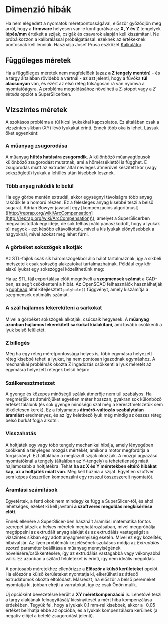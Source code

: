# Dimenzió hibák

Ha nem elégedett a nyomatok méretpontosságával, először győződjön meg arról, hogy a **firmware** helyesen van-e konfigurálva: az **X, Y és Z** tengelyek **lépés/mm** értékeit a szíjak, csigák és csavarok alapján kell kiszámítani. Ne próbálkozzon a kalibrálással próbálgatással: ezeknek az értékeknek pontosnak kell lenniük. Használja Josef Prusa eszközét [Kalkulátor](http://calculator.josefprusa.cz).

## Függőleges méretek

Ha a függőleges méretek nem megfelelőek \(azaz **a Z tengely mentén**\) - és a tárgy általában rövidebb a vártnál - az azt jelenti, hogy a fúvóka **túl alacsonyan** van, és ezért az első réteg túlságosan rá van nyomva a nyomtatóágyra. A probléma megoldásához növelheti a Z-stopot vagy a _Z eltolás_ opciót a SuperSlicerben.

## Vízszintes méretek

A szokásos probléma a túl kicsi lyukakkal kapcsolatos. Ez általában csak a vízszintes síkban \(XY\) lévő lyukakat érinti. Ennek több oka is lehet. Lássuk őket egyenként:

### A műanyag zsugorodása

A műanyag **hűtés hatására zsugorodik**. A különböző műanyagtípusok különböző zsugorodást mutatnak, ami a hőmérséklettől is függhet. E zsugorodás miatt az extruder által névleges átmérővel készített kör \(vagy sokszögletű\) lyukak a lehűlés után kisebbek lesznek.

### Több anyag rakódik le belül

Ha egy görbe mentén extrudál, akkor egységnyi távolságra több anyag rakódik le a homorú részen. Ez a felesleges anyag kisebbé teszi a belső sugarat. Adrian Bowyer javasolt egy \[kompenzációs algoritmust\] \([http://reprap.org/wiki/ArcCompensation](http://reprap.org/wiki/ArcCompensation)\), amelyet a SuperSlicerben megvalósítottak egy ideje, de sok felhasználó panaszkodott, hogy a lyukak túl nagyok - ezt később eltávolították, mivel a kis lyukak előnyösebbek a nagyoknál, mivel azokat meg lehet fúrni.

### A görbéket sokszögek alkotják

Az STL-fájlok csak sík háromszögekből álló hálót tartalmaznak, így a síkbeli metszeteik csak sokszög alakzatokat tartalmazhatnak. Például egy kör alakú lyukat egy sokszöggel közelíthetünk meg:

Ha az STL fájl exportálása előtt megnöveli a **szegmensek számát** a CAD-ben, az segít csökkenteni a hibát. Az OpenSCAD felhasználók használhatják a [nophead](http://hydraraptor.blogspot.it/2011/02/polyholes.html) által kifejlesztett `polyhole()` függvényt, amely kiszámítja a szegmensek optimális számát.

### A szál hajlamos lekerekíteni a sarkokat

Mivel a görbéket sokszögek alkotják, csúcsaik hegyesek. A **műanyag azonban hajlamos lekerekített sarkokat kialakítani**, ami tovább csökkenti a lyuk belső felületét.

### Z billegés

Még ha egy réteg méretpontossága helyes is, több egymásra helyezett réteg kisebbé teheti a lyukat, ha nem pontosan igazodnak egymáshoz. A mechanikai problémák okozta Z ingadozás csökkenti a lyuk méretét az egymásra helyezett rétegek belső héján:

### Szálkeresztmetszet

A gyenge és közepes minőségű szálak átmérője nem túl szabályos. Ha megmérjük az átmérőjüket egyetlen méter hosszan, gyakran sok különböző értéket találunk \(és sok gyenge minőségű szál még a keresztmetszetük sem tökéletesen kerek\). Ez a folyamatos **átmérő-változás** **szabálytalan áramlást** eredményez, és az így keletkező lyuk még mindig az összes réteg belső burkát fogja alkotni:

### Visszahatás

A holtjáték egy vagy több tengely mechanikai hibája, amely lényegében csökkenti a tényleges mozgás mértékét, amikor a motor megfordítja a forgásirányt. Ezt általában a meglazult szíjak okozzák. A mozgó ágyazású nyomtatóknál a tengely \(általában az Y-tengely\) a tehetetlenség miatt hajlamosabb a holtjátékra. Tehát **ha az X és Y méretekben eltérő hibákat kap, az a holtjáték miatt van**. Meg kell húznia a szíjat. Egyetlen szoftver sem képes ésszerűen kompenzálni egy rosszul összeszerelt nyomtatót.

### Áramlási számítások

Egyetértek, a fenti okok nem mindegyike függ a SuperSlicer-től, és ahol lehetséges, ezeket ki kell javítani **a szoftveres megoldás megkísérlése előtt**.

Ennek ellenére a SuperSlicer-ben használt áramlási matematika fontos szerepet játszik a helyes méretek meghatározásában, mivel megpróbálja megtippelni az extrudált anyag alakját és az extrudálás vastagságát a vízszintes síkban egy adott anyagmennyiség esetén. Mivel ez egy közelítés, hibával jár. Az ilyen problémák kezelésének szokásos módja az _Extrudálás szorzó_ paraméter beállítása a műanyag mennyiségének növelésére/csökkentésére, így az extrudálás vastagabbá vagy vékonyabbá válik. Ez azonban a szilárd felületeket is érinti, így nem ideális megoldás.

A pontosabb méretekhez ellenőrizze a **Először a külső kerületeket** opciót. Ha először a külső kerületeket nyomtatja ki, elkerülheti az átfedő extrudátumok okozta eltolódást. Másrészt, ha először a belső peremeket nyomtatja ki, jobban elrejti a varratokat, így ez csak Önön múlik.

Új opcióként bevezetésre került a **XY méretkompenzáció** is. Lehetővé teszi a tárgy alakjának felnagyítását/ kicsinyítését a mért hiba kompenzálása érdekében. Tegyük fel, hogy a lyukak 0,1 mm-rel kisebbek, akkor a -0,05 értéket beírhatja ebbe az opcióba, és a lyukak kompenzálásra kerülnek \(a negatív előjel a befelé zsugorodást jelenti\).

